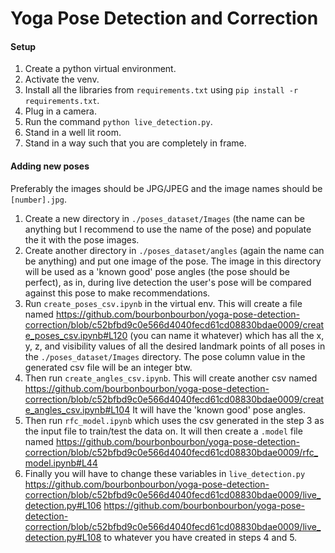 # Yoga Pose Detection and Correction 


#### Setup
1. Create a python virtual environment.
2. Activate the venv.
3. Install all the libraries from `requirements.txt` using `pip install -r requirements.txt`.
4. Plug in a camera.
5. Run the command `python live_detection.py`.
6. Stand in a well lit room.
7. Stand in a way such that you are completely in frame.

#### Adding new poses
Preferably the images should be JPG/JPEG and the image names should be `[number].jpg`.
1. Create a new directory in `./poses_dataset/Images` (the name can be anything but I recommend to use the name of the pose) and populate the it with the pose images.
2. Create another directory in `./poses_dataset/angles` (again the name can be anything) and put one image of the pose. The image in this directory will be used as a 'known good' pose angles (the pose should be perfect), as in, during live detection the user's pose will be compared against this pose to make recommendations.
3. Run `create_poses_csv.ipynb` in the virtual env. This will create a file named https://github.com/bourbonbourbon/yoga-pose-detection-correction/blob/c52bfbd9c0e566d4040fecd61cd08830bdae0009/create_poses_csv.ipynb#L120 (you can name it whatever) which has all the x, y, z, and visibility values of all the desired landmark points of all poses in the `./poses_dataset/Images` directory. The pose column value in the generated csv file will be an integer btw.
4. Then run `create_angles_csv.ipynb`. This will create another csv named https://github.com/bourbonbourbon/yoga-pose-detection-correction/blob/c52bfbd9c0e566d4040fecd61cd08830bdae0009/create_angles_csv.ipynb#L104 It will have the 'known good' pose angles.
5. Then run `rfc_model.ipynb` which uses the csv generated in the step 3 as the input file to train/test the data on. It will then create a `.model` file named https://github.com/bourbonbourbon/yoga-pose-detection-correction/blob/c52bfbd9c0e566d4040fecd61cd08830bdae0009/rfc_model.ipynb#L44
6. Finally you will have to change these variables in `live_detection.py` https://github.com/bourbonbourbon/yoga-pose-detection-correction/blob/c52bfbd9c0e566d4040fecd61cd08830bdae0009/live_detection.py#L106 https://github.com/bourbonbourbon/yoga-pose-detection-correction/blob/c52bfbd9c0e566d4040fecd61cd08830bdae0009/live_detection.py#L108 to whatever you have created in steps 4 and 5.
